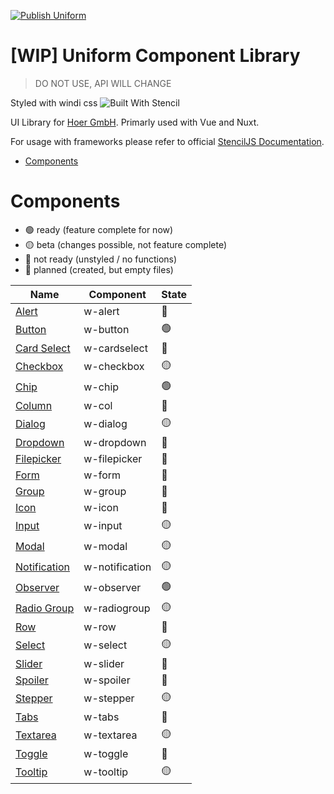 [![Publish Uniform](https://github.com/dieUrbans/uniform/actions/workflows/npm-publish.yml/badge.svg?branch=master)](https://github.com/dieUrbans/uniform/actions/workflows/npm-publish.yml)
# [WIP] Uniform Component Library

> DO NOT USE, API WILL CHANGE

Styled with windi css
![Built With Stencil](https://img.shields.io/badge/-Built%20With%20Stencil-16161d.svg?logo=data%3Aimage%2Fsvg%2Bxml%3Bbase64%2CPD94bWwgdmVyc2lvbj0iMS4wIiBlbmNvZGluZz0idXRmLTgiPz4KPCEtLSBHZW5lcmF0b3I6IEFkb2JlIElsbHVzdHJhdG9yIDE5LjIuMSwgU1ZHIEV4cG9ydCBQbHVnLUluIC4gU1ZHIFZlcnNpb246IDYuMDAgQnVpbGQgMCkgIC0tPgo8c3ZnIHZlcnNpb249IjEuMSIgaWQ9IkxheWVyXzEiIHhtbG5zPSJodHRwOi8vd3d3LnczLm9yZy8yMDAwL3N2ZyIgeG1sbnM6eGxpbms9Imh0dHA6Ly93d3cudzMub3JnLzE5OTkveGxpbmsiIHg9IjBweCIgeT0iMHB4IgoJIHZpZXdCb3g9IjAgMCA1MTIgNTEyIiBzdHlsZT0iZW5hYmxlLWJhY2tncm91bmQ6bmV3IDAgMCA1MTIgNTEyOyIgeG1sOnNwYWNlPSJwcmVzZXJ2ZSI%2BCjxzdHlsZSB0eXBlPSJ0ZXh0L2NzcyI%2BCgkuc3Qwe2ZpbGw6I0ZGRkZGRjt9Cjwvc3R5bGU%2BCjxwYXRoIGNsYXNzPSJzdDAiIGQ9Ik00MjQuNywzNzMuOWMwLDM3LjYtNTUuMSw2OC42LTkyLjcsNjguNkgxODAuNGMtMzcuOSwwLTkyLjctMzAuNy05Mi43LTY4LjZ2LTMuNmgzMzYuOVYzNzMuOXoiLz4KPHBhdGggY2xhc3M9InN0MCIgZD0iTTQyNC43LDI5Mi4xSDE4MC40Yy0zNy42LDAtOTIuNy0zMS05Mi43LTY4LjZ2LTMuNkgzMzJjMzcuNiwwLDkyLjcsMzEsOTIuNyw2OC42VjI5Mi4xeiIvPgo8cGF0aCBjbGFzcz0ic3QwIiBkPSJNNDI0LjcsMTQxLjdIODcuN3YtMy42YzAtMzcuNiw1NC44LTY4LjYsOTIuNy02OC42SDMzMmMzNy45LDAsOTIuNywzMC43LDkyLjcsNjguNlYxNDEuN3oiLz4KPC9zdmc%2BCg%3D%3D&colorA=16161d&style=flat-square)

UI Library for [Hoer GmbH](https://hoer-electronic.de/en/). Primarly used with Vue and Nuxt.

For usage with frameworks please refer to official [StencilJS Documentation](https://stenciljs.com/docs/overview).

- [Components](#components)

# Components

<a name="components"></a>

- 🟢 ready (feature complete for now)
- 🟡 beta (changes possible, not feature complete)
- 🔴 not ready (unstyled / no functions)
- 🔵 planned (created, but empty files)

| Name                                                     | Component      | State |
| -------------------------------------------------------- | -------------- | ----- |
| [Alert](\src\components\w-alert\readme.md)               | w-alert        | 🔵    |
| [Button](\src\components\w-button\readme.md)             | w-button       | 🟢    |
| [Card Select](\src\components\w-cardselect\readme.md)    | w-cardselect   | 🔵    |
| [Checkbox](\src\components\w-checkbox\readme.md)         | w-checkbox     | 🟡    |
| [Chip](\src\components\w-chip\readme.md)                 | w-chip         | 🟢    |
| [Column](\src\components\w-col\readme.md)                | w-col          | 🔵    |
| [Dialog](\src\components\w-dialog\readme.md)             | w-dialog       | 🟡    |
| [Dropdown](\src\components\w-dropdown\readme.md)         | w-dropdown     | 🔵    |
| [Filepicker](\src\components\w-filepicker\readme.md)     | w-filepicker   | 🔵    |
| [Form](\src\components\w-form\readme.md)                 | w-form         | 🔵    |
| [Group](\src\components\w-group\readme.md)               | w-group        | 🔵    |
| [Icon](\src\components\w-icon\readme.md)                 | w-icon         | 🔵    |
| [Input](\src\components\w-input\readme.md)               | w-input        | 🟡    |
| [Modal](\src\components\w-modal\readme.md)               | w-modal        | 🟡    |
| [Notification](\src\components\w-notification\readme.md) | w-notification | 🟡    |
| [Observer](\src\components\w-observer\readme.md)         | w-observer     | 🟢    |
| [Radio Group](\src\components\w-radiogroup\readme.md)    | w-radiogroup   | 🟡    |
| [Row](\src\components\w-row\readme.md)                   | w-row          | 🔵    |
| [Select](\src\components\w-select\readme.md)             | w-select       | 🟡    |
| [Slider](\src\components\w-slider\readme.md)             | w-slider       | 🔵    |
| [Spoiler](\src\components\w-spoiler\readme.md)           | w-spoiler      | 🔵    |
| [Stepper](\src\components\w-stepper\readme.md)           | w-stepper      | 🟡    |
| [Tabs](\src\components\w-tabs\readme.md)                 | w-tabs         | 🔵    |
| [Textarea](\src\components\w-textarea\readme.md)         | w-textarea     | 🟡    |
| [Toggle](\src\components\w-toggle\readme.md)             | w-toggle       | 🔵    |
| [Tooltip](\src\components\w-tooltip\readme.md)           | w-tooltip      | 🟡    |
